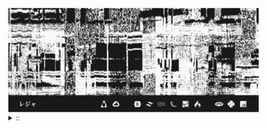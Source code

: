 <img src="./banner.png">
<details><summary> :: </summary>
<!--START_SECTION:waka-->

```
From: 09 August 2024 - To: 28 February 2025

Total Time: 1,111 hrs 29 mins

Python                     329 hrs 4 mins  ///////------------------   27.25 %
PHP                        189 hrs 7 mins  ////---------------------   15.66 %
Markdown                   155 hrs 39 mins ///----------------------   12.89 %
Other                      95 hrs 56 mins  //-----------------------   07.95 %
```

<!--END_SECTION:waka-->
</details>
